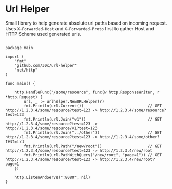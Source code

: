 # Url Helper

Small library to help generate absolute url paths based on incoming request. Uses `X-Forwarded-Host` and `X-Forwarded-Proto` first to gather Host and HTTP Scheme used generated urls.

```golang

package main

import (
	"fmt"
	"github.com/30x/url-helper"
	"net/http"
)

func main() {

	http.HandleFunc("/some/resource", func(w http.ResponseWriter, r *http.Request) {
		url, _ := urlhelper.NewURLHelper(r)
		fmt.Println(url.Current())                            // GET http://1.2.3.4/some/resource?test=123 -> http://1.2.3.4/some/resource?test=123
		fmt.Println(url.Join("v1"))                           // GET http://1.2.3.4/some/resource?test=123 -> http://1.2.3.4/some/resource/v1?test=123
		fmt.Println(url.Join("../other"))                     // GET http://1.2.3.4/some/resource?test=123 -> http://1.2.3.4/some/other?test=123
		fmt.Println(url.Path("/new/root"))                    // GET http://1.2.3.4/some/resource?test=123 -> http://1.2.3.4/new/root
		fmt.Println(url.PathWithQuery("/new/root", "page=1")) // GET http://1.2.3.4/some/resource?test=123 -> http://1.2.3.4/new/root?page=1
	})

	http.ListenAndServe(":8080", nil)
}

```
